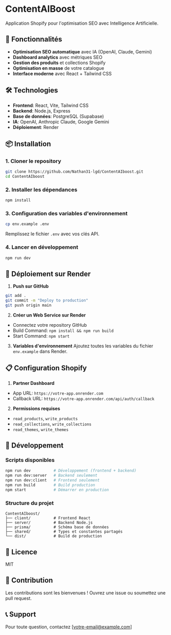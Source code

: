 # ContentAIBoost

Application Shopify pour l'optimisation SEO avec Intelligence Artificielle.

## 🚀 Fonctionnalités

- **Optimisation SEO automatique** avec IA (OpenAI, Claude, Gemini)
- **Dashboard analytics** avec métriques SEO
- **Gestion des produits** et collections Shopify
- **Optimisation en masse** de votre catalogue
- **Interface moderne** avec React + Tailwind CSS

## 🛠️ Technologies

- **Frontend**: React, Vite, Tailwind CSS
- **Backend**: Node.js, Express
- **Base de données**: PostgreSQL (Supabase)
- **IA**: OpenAI, Anthropic Claude, Google Gemini
- **Déploiement**: Render

## 📦 Installation

### 1. Cloner le repository
```bash
git clone https://github.com/Nathan31-lgd/ContentAIboost.git
cd ContentAIboost
```

### 2. Installer les dépendances
```bash
npm install
```

### 3. Configuration des variables d'environnement
```bash
cp env.example .env
```

Remplissez le fichier `.env` avec vos clés API.

### 4. Lancer en développement
```bash
npm run dev
```

## 🚀 Déploiement sur Render

1. **Push sur GitHub**
```bash
git add .
git commit -m "Deploy to production"
git push origin main
```

2. **Créer un Web Service sur Render**
- Connectez votre repository GitHub
- Build Command: `npm install && npm run build`
- Start Command: `npm start`

3. **Variables d'environnement**
Ajoutez toutes les variables du fichier `env.example` dans Render.

## 📋 Configuration Shopify

1. **Partner Dashboard**
- App URL: `https://votre-app.onrender.com`
- Callback URL: `https://votre-app.onrender.com/api/auth/callback`

2. **Permissions requises**
- `read_products`, `write_products`
- `read_collections`, `write_collections`
- `read_themes`, `write_themes`

## 🔧 Développement

### Scripts disponibles
```bash
npm run dev          # Développement (frontend + backend)
npm run dev:server   # Backend seulement
npm run dev:client   # Frontend seulement
npm run build        # Build production
npm start            # Démarrer en production
```

### Structure du projet
```
ContentAIboost/
├── client/          # Frontend React
├── server/          # Backend Node.js
├── prisma/          # Schéma base de données
├── shared/          # Types et constantes partagés
└── dist/            # Build de production
```

## 📄 Licence

MIT

## 🤝 Contribution

Les contributions sont les bienvenues ! Ouvrez une issue ou soumettez une pull request.

## 📞 Support

Pour toute question, contactez [votre-email@example.com] 